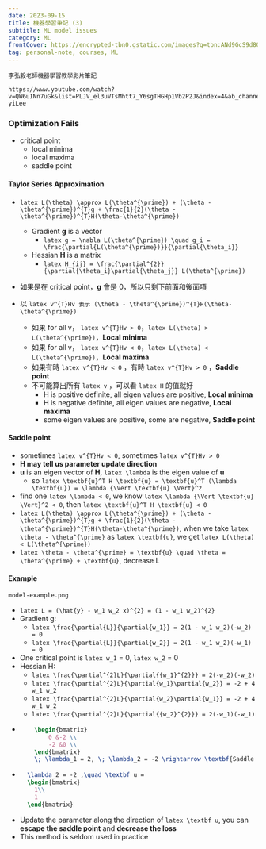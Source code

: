```yaml
---
date: 2023-09-15
title: 機器學習筆記 (3)
subtitle: ML model issues
category: ML
frontCover: https://encrypted-tbn0.gstatic.com/images?q=tbn:ANd9GcS9d8Ow4KIqpTLoH9uOKyiS-lKUNgheHP_H3yp13QoCFSK3avHItP0mOkcAbk1IO6qQmA8&usqp=CAU
tag: personal-note, courses, ML
---
```

```quote
李弘毅老師機器學習教學影片筆記
```
```youtube
https://www.youtube.com/watch?v=QW6uINn7uGk&list=PLJV_el3uVTsMhtt7_Y6sgTHGHp1Vb2P2J&index=4&ab_channel=Hung-yiLee
```

### Optimization Fails
- critical point
  - local minima
  - local maxima
  - saddle point

#### Taylor Series Approximation
- `latex L(\theta) \approx L(\theta^{\prime}) + (\theta - \theta^{\prime})^{T}g + \frac{1}{2}(\theta - \theta^{\prime})^{T}H(\theta-\theta^{\prime})`
  - Gradient **g** is a vector
    - `latex g = \nabla L(\theta^{\prime}) \quad g_i = \frac{\partial{L(\theta^{\prime})}}{\partial{\theta_i}}`
  - Hessian **H** is a matrix
    - `latex H_{ij} = \frac{\partial^{2}}{\partial{\theta_i}\partial{\theta_j}} L(\theta^{\prime})`

- 如果是在 critical point，**g** 會是 0，所以只剩下前面和後面項
- 以 `latex v^{T}Hv 表示 (\theta - \theta^{\prime})^{T}H(\theta-\theta^{\prime})`
  - 如果 for all v， `latex v^{T}Hv > 0`，`latex L(\theta) > L(\theta^{\prime})`，**Local minima**
  - 如果 for all v， `latex v^{T}Hv < 0`，`latex L(\theta) < L(\theta^{\prime})`，**Local maxima**
  - 如果有時 `latex v^{T}Hv < 0` ，有時 `latex v^{T}Hv > 0` ，**Saddle point**
  - 不可能算出所有 `latex v` ，可以看 `latex H` 的值就好
    - H is positive definite, all eigen values are positive, **Local minima**
    - H is negative definite, all eigen values are negative, **Local maxima**
    - some eigen values are positive, some are negative, **Saddle point**

#### Saddle point
- sometimes `latex v^{T}Hv < 0`, sometimes `latex v^{T}Hv > 0` 
- **H may tell us parameter update direction**
- **u** is an eigen vector of **H**, `latex \lambda` is the eigen value of **u**
  - so `latex \textbf{u}^T H \textbf{u} = \textbf{u}^T (\lambda \textbf{u}) = \lambda {\Vert \textbf{u} \Vert}^2`
- find one `latex \lambda < 0`, we know `latex \lambda {\Vert \textbf{u} \Vert}^2 < 0`, then `latex \textbf{u}^T H \textbf{u} < 0`
- `latex L(\theta) \approx L(\theta^{\prime}) + (\theta - \theta^{\prime})^{T}g + \frac{1}{2}(\theta - \theta^{\prime})^{T}H(\theta-\theta^{\prime})`, when we take `latex \theta - \theta^{\prime}` as `latex \textbf{u}`, we get `latex L(\theta) < L(\theta^{\prime})`
- `latex \theta - \theta^{\prime} = \textbf{u} \quad \theta = \theta^{\prime} + \textbf{u}`, decrease L

#### Example
```img
model-example.png
```
- `latex L = (\hat{y} - w_1 w_2 x)^{2} = (1 - w_1 w_2)^{2}`
- Gradient g:
  - `latex \frac{\partial{L}}{\partial{w_1}} = 2(1 - w_1 w_2)(-w_2) = 0`
  - `latex \frac{\partial{L}}{\partial{w_2}} = 2(1 - w_1 w_2)(-w_1) = 0`
- One critical point is `latex w_1` = 0, `latex w_2` = 0
- Hessian H:
  - `latex \frac{\partial^{2}L}{\partial{{w_1}^{2}}} = 2(-w_2)(-w_2)`
  - `latex \frac{\partial^{2}L}{\partial{w_1}\partial{w_2}} = -2 + 4 w_1 w_2`
  - `latex \frac{\partial^{2}L}{\partial{w_2}\partial{w_1}} = -2 + 4 w_1 w_2`
  - `latex \frac{\partial^{2}L}{\partial{{w_2}^{2}}} = 2(-w_1)(-w_1)`
- ```latex
      \begin{bmatrix}
          0 &-2 \\
          -2 &0 \\
      \end{bmatrix} 
      \; \lambda_1 = 2, \; \lambda_2 = -2 \rightarrow \textbf{Saddle Point}
    ```
- ```latex 
    \lambda_2 = -2 ,\quad \textbf u = 
    \begin{bmatrix}
      1\\
      1
    \end{bmatrix} 
  ```
- Update the parameter along the direction of `latex \textbf u`, you can **escape the saddle point** and **decrease the loss**
- This method is seldom used in practice

<br>
